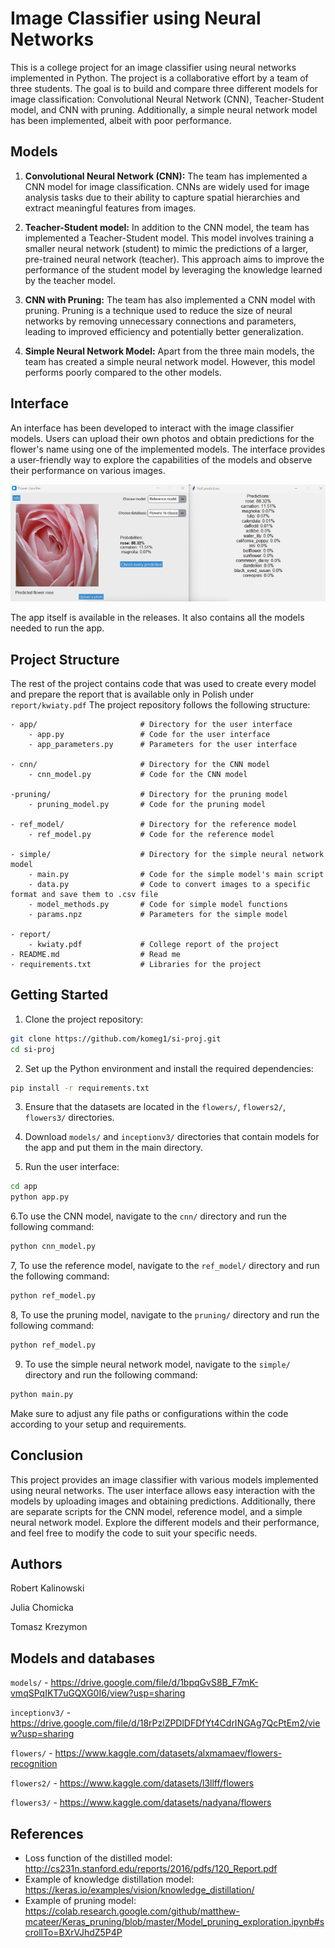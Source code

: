 # Image Classifier using Neural Networks

This is a college project for an image classifier using neural networks implemented in Python. The project is a collaborative effort by a team of three students. The goal is to build and compare three different models for image classification: Convolutional Neural Network (CNN), Teacher-Student model, and CNN with pruning. Additionally, a simple neural network model has been implemented, albeit with poor performance.

## Models

1. **Convolutional Neural Network (CNN):** The team has implemented a CNN model for image classification. CNNs are widely used for image analysis tasks due to their ability to capture spatial hierarchies and extract meaningful features from images.

2. **Teacher-Student model:** In addition to the CNN model, the team has implemented a Teacher-Student model. This model involves training a smaller neural network (student) to mimic the predictions of a larger, pre-trained neural network (teacher). This approach aims to improve the performance of the student model by leveraging the knowledge learned by the teacher model.

3. **CNN with Pruning:** The team has also implemented a CNN model with pruning. Pruning is a technique used to reduce the size of neural networks by removing unnecessary connections and parameters, leading to improved efficiency and potentially better generalization.

4. **Simple Neural Network Model:** Apart from the three main models, the team has created a simple neural network model. However, this model performs poorly compared to the other models.

## Interface

An interface has been developed to interact with the image classifier models. Users can upload their own photos and obtain predictions for the flower's name using one of the implemented models. The interface provides a user-friendly way to explore the capabilities of the models and observe their performance on various images.

![alt text](images/1.png)

The app itself is available in the releases. It also contains all the models needed to run the app. 


## Project Structure

The rest of the project contains code that was used to create every model and prepare the report that is available only in Polish under `report/kwiaty.pdf`
The project repository follows the following structure:

```
- app/                       # Directory for the user interface
    - app.py                 # Code for the user interface
    - app_parameters.py      # Parameters for the user interface
    
- cnn/                       # Directory for the CNN model
    - cnn_model.py           # Code for the CNN model

-pruning/                    # Directory for the pruning model
    - pruning_model.py       # Code for the pruning model
    
- ref_model/                 # Directory for the reference model
    - ref_model.py           # Code for the reference model
    
- simple/                    # Directory for the simple neural network model
    - main.py                # Code for the simple model's main script
    - data.py                # Code to convert images to a specific format and save them to .csv file
    - model_methods.py       # Code for simple model functions
    - params.npz             # Parameters for the simple model
    
- report/ 
    - kwiaty.pdf             # College report of the project
- README.md                  # Read me
- requirements.txt           # Libraries for the project
```


## Getting Started



1. Clone the project repository:

```bash
git clone https://github.com/komeg1/si-proj.git
cd si-proj
```

2. Set up the Python environment and install the required dependencies:

```bash
pip install -r requirements.txt
```

3. Ensure that the datasets are located in the `flowers/`, `flowers2/`, `flowers3/` directories.

4. Download `models/` and `inceptionv3/` directories that contain models for the app and put them in the main directory.

5. Run the user interface:

```bash
cd app
python app.py
```


6.To use the CNN model, navigate to the `cnn/` directory and run the following command:

```bash
python cnn_model.py
```

7, To use the reference model, navigate to the `ref_model/` directory and run the following command:

```bash
python ref_model.py
```

8, To use the pruning model, navigate to the `pruning/` directory and run the following command:

```bash
python ref_model.py
```
9. To use the simple neural network model, navigate to the `simple/` directory and run the following command:

```bash
python main.py
```

Make sure to adjust any file paths or configurations within the code according to your setup and requirements.

## Conclusion

This project provides an image classifier with various models implemented using neural networks. The user interface allows easy interaction with the models by uploading images and obtaining predictions. Additionally, there are separate scripts for the CNN model, reference model, and a simple neural network model. Explore the different models and their performance, and feel free to modify the code to suit your specific needs.

## Authors

Robert Kalinowski

Julia Chomicka

Tomasz Krezymon

## Models and databases
`models/` - https://drive.google.com/file/d/1bpqGvS8B_F7mK-vmqSPqIKT7uGQXG0I6/view?usp=sharing

`inceptionv3/` - https://drive.google.com/file/d/18rPzlZPDlDFDfYt4CdrINGAg7QcPtEm2/view?usp=sharing

`flowers/` - https://www.kaggle.com/datasets/alxmamaev/flowers-recognition

`flowers2/` - https://www.kaggle.com/datasets/l3llff/flowers

`flowers3/` - https://www.kaggle.com/datasets/nadyana/flowers

## References
- Loss function of the distilled model:
http://cs231n.stanford.edu/reports/2016/pdfs/120_Report.pdf
- Example of knowledge distillation model:
https://keras.io/examples/vision/knowledge_distillation/
- Example of pruning model:
https://colab.research.google.com/github/matthew-mcateer/Keras_pruning/blob/master/Model_pruning_exploration.ipynb#scrollTo=BXrVJhdZ5P4P

